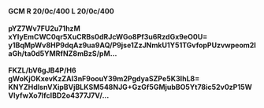 #### GCM R 20/0c/400 L 20/0c/400
**pYZ7Wv7FU2u71hzM**<br/>**xYlyEmCWC0qr5XuCRBs0dRJcWGo8Pf3u6RzdGx9eO0U=**<br/>**y1BqMpWv8HP9dqAz9ua9AQ/P9jse1ZzJNmkU1Y51TGvfopPUzvwpeom2IaGh/ta0d5YMRfNZ8mBzS/pM...**<br/><br/>
**FKZL/bV6gJB4P/H6**<br/>**gWoKjOKxevKzZAI3nF9oouY39m2PgdyaSZPe5K3IhL8=**<br/>**KNYZHdlsnVXipBVjBLKSM548NJG+GzGf5GMjubBO5Yt78ic52v0zP15WVIyfwXo7IfcIBD2o4377J7V/...**